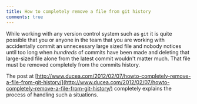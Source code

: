 ```yaml
---
title: How to completely remove a file from git history
comments: true
---
```

While working with any version control system such as `git` it is quite possible that you or anyone in the team that you are working with accidentally commit an unnecessary large sized file and nobody notices until too long when *hundreds* of commits have been made and deleting that large-sized file alone from the latest commit wouldn't matter much. That file must be removed completely from the commits history. 

The post at [http://www.ducea.com/2012/02/07/howto-completely-remove-a-file-from-git-history/](http://www.ducea.com/2012/02/07/howto-completely-remove-a-file-from-git-history/) completely explains the process of handling such a situations.

